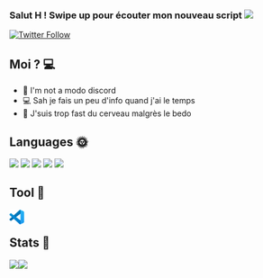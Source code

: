### Salut H ! Swipe up pour écouter mon nouveau script <img src="https://cdn.discordapp.com/emojis/912656387270672414.png?size=4096" width="25px">

[![Twitter Follow](https://img.shields.io/twitter/follow/hashxxx?color=1DA1F2&logo=twitter&style=for-the-badge)](https://twitter.com/0xH69)

## Moi ? 💻
- 🌙 I'm not a modo discord
- 💻 Sah je fais un peu d'info quand j'ai le temps
- 🧠 J'suis trop fast du cerveau malgrès le bedo

## Languages 🌞
<p>

 <img src="https://img.shields.io/badge/HTML5-E34F26?style=for-the-badge&logo=html5&logoColor=white"/>
	<img src="https://img.shields.io/badge/CSS3-1572B6?style=for-the-badge&logo=css3&logoColor=white"/>
	<img src="https://img.shields.io/badge/JavaScript-323330?style=for-the-badge&logo=javascript&logoColor=F7DF1E"/>
	<img src="https://img.shields.io/badge/C%23-239120?style=for-the-badge&logo=c-sharp&logoColor=white"/>
 <img src="https://img.shields.io/badge/Lua-2C2D72?style=for-the-badge&logo=lua&logoColor=white"/>
</p>

## Tool 🧱
<p>
<img align="left" alt="Visual Studio Code" width="26px" src="https://raw.githubusercontent.com/github/explore/80688e429a7d4ef2fca1e82350fe8e3517d3494d/topics/visual-studio-code/visual-studio-code.png" />
</p>

<br>

## Stats 🧪
<p>
<img align="left" src="https://github-readme-stats.vercel.app/api/top-langs?username=hashxxx&show_icons=true&theme=blue&layout=large">
<img align="down" src="https://github-readme-stats.vercel.app/api?username=hashxxx&&show_icons=true&title_color=ffffff&icon_color=bb2acf&text_color=daf7dc&bg_color=15151515">
</p>
